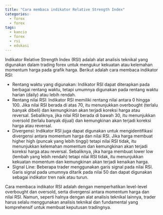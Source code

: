 ```yaml
---
title: "Cara membaca indikator Relative Strength Index"
categories:
  - forex
  - forex
tags:
  - kancio
  - forex
  - rsi
  - edukasi
---
```


Indikator Relative Strength Index (RSI) adalah alat analisis teknikal yang digunakan dalam trading forex untuk mengukur kekuatan atau kelemahan momentum harga pada grafik harga. Berikut adalah cara membaca indikator RSI:

- Rentang waktu yang digunakan: Indikator RSI dapat diterapkan pada berbagai rentang waktu, tetapi umumnya digunakan pada rentang waktu harian (daily) atau lebih rendah.
- Rentang nilai RSI: Indikator RSI memiliki rentang nilai antara 0 hingga 100. Jika nilai RSI berada di atas 70, itu menunjukkan overbought (terlalu banyak dibeli) dan kemungkinan akan terjadi koreksi harga atau reversal. Sebaliknya, jika nilai RSI berada di bawah 30, itu menunjukkan oversold (terlalu banyak dijual) dan kemungkinan akan terjadi koreksi harga atau reversal.
- Divergensi: Indikator RSI juga dapat digunakan untuk mengidentifikasi divergensi antara momentum harga dan nilai RSI. Jika harga membuat higher high (puncak yang lebih tinggi) tetapi nilai RSI tidak, itu menunjukkan kelemahan momentum dan kemungkinan akan terjadi koreksi harga atau reversal. Sebaliknya, jika harga membuat lower low (lembah yang lebih rendah) tetapi nilai RSI tidak, itu menunjukkan kekuatan momentum dan kemungkinan akan terjadi kenaikan harga.
- Signal Line: Beberapa trader menggunakan garis signal pada nilai RSI. Garis signal pada umumnya ditarik pada nilai 50 dan dapat digunakan sebagai indikator tren naik atau turun.

Cara membaca indikator RSI adalah dengan memperhatikan level-level overbought dan oversold, serta divergensi antara momentum harga dan nilai RSI. Namun, seperti halnya dengan alat analisis teknikal lainnya, trader harus selalu menggunakan analisis teknikal dan fundamental yang komprehensif untuk membuat keputusan tradingnya.
